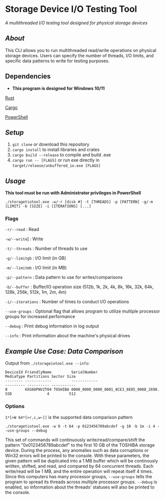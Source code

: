 # Storage Device I/O Testing Tool
_A multithreaded I/O testing tool designed for physical storage devices_

## _About_
This CLI allows you to run multithreaded read/write operations on physical storage devices. Users can specify the number of threads, I/O limits, and specific data patterns to write for testing purposes.

## Dependencies

* **This program is designed for Windows 10/11**

[Rust](https://www.rust-lang.org/tools/install)

[Cargo](https://www.rust-lang.org/tools/install)

[PowerShell](https://docs.microsoft.com/en-us/powershell/scripting/install/installing-powershell?view=powershell-7.2)


## _**Setup**_

1. `git clone` or download this repository
2. `cargo install` to install libraries and crates
3. `cargo build --release` to compile and build .exe
4. `cargo run -- [FLAGS]` or run exe directly in `target/release/unbuffered_io.exe [FLAGS]`

## _**Usage**_

**This tool must be run with Administrator privileges in PowerShell**

```
./storagetiotool.exe -w/-r [disk #] -t [THREADS] -p [PATTERN] -g/-m [LIMIT] -b [SIZE] -i [ITERATIONS] [...]
```

### Flags

`-r/--read` : Read

`-w/--write`] : Write

`-t/--threads` : Number of threads to use

`-g/--limitgb` : I/O limit (in GB)

`-m/--limitmb` : I/O limit (in MB)

`-p/--pattern` : Data pattern to use for writes/comparisons

`-b/--buffer` : Buffer/IO operation size (512b, 1k, 2k, 4k, 8k, 16k, 32k, 64k, 128k, 256k, 512k, 1m, 2m, 4m)

`-i/--iterations` : Number of times to conduct I/O operations 

`--use-groups` : Optional flag that allows program to utilize multiple processor groups for increased performance

`--debug` : Print debug information in log output

`--info` : Print information about the machine's physical drives

## _**Example Use Case: Data Comparison**_

Output from `./storageiotool.exe --info`:

```
DeviceId FriendlyName         SerialNumber                             MediaType Partitions Sector Size
-------- ------------         ------------                             --------- ---------- -----------
0        KXG60PNV2T04 TOSHIBA 0000_0000_0000_0001_8CE3_8E05_0088_2698. SSD                4         512

```

### Options
`1*[>W 64*[>r,c,w~]]` is the supported data comparison pattern

```
./storagetiotool.exe -w 0 -t 64 -p 0123456789abcdef -g 10 -b 1m -i 4 --use-groups --debug
```

This set of commands will continuously write/read/compare/shift the pattern "0x0123456789abcdef" to the first 10 GB of the TOSHIBA storage device. During the process, any anomalies such as data corruptions or Win32 errors will be printed to the console. With these parameters, the given pattern will be duplicated into a 1 MB buffer which will be continously written, shifted, and read, and compared by 64 concurrent threads. Each write/read will be 1 MB, and the entire operation will repeat itself 4 times. Since this computers has many processor groups, `--use-groups` tells the program to spread its threads across multiple processor groups. `--debug` is enabled, so information about the threads' statuses will also be printed to the console.
